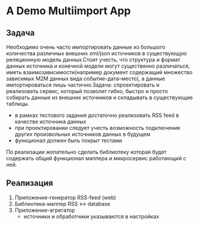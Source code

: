 A Demo Multiimport App
===

## Задача 
Необходимо очень часто импортировать данные из большого количества различных внешних xml/json источников в существующую реляционную модель данных.Стоит учесть, что структура и формат данных источника и конечной модели могут существенно различаться, иметь взаимозависимости(например документ содержащий множество зависимых M2M данных вида событие-дата-место), а данные импортироваться лишь частично.Задача: спроектировать и реализовать сервис, который позволит гибко, быстро и просто собирать данные из внешних источников и складывать в существующие таблицы.
* в рамках тестового задания достаточно реализовать RSS feed в качестве источника данных 
* при проектировании следует учесть возможность подключения других произвольных источников данных в будущем 
* функционал должен быть покрыт тестами

По реализации желательно сделать библиотеку которая будет содержать общий функционал маппера и микросервис работающий с ней.

## Реализация

1. Приложение-генератор RSS-feed (web)
2. Библиотека-маппер RSS <-> database
3. Приложение-агрегатор
    * источники и обработчики указываются в настройках